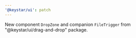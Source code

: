 ```yaml
---
'@keystar/ui': patch
---
```


New component `DropZone` and companion `FileTrigger` from
"@keystar/ui/drag-and-drop" package.
